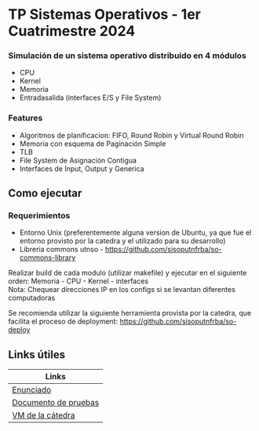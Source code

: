 # TP Sistemas Operativos - 1er Cuatrimestre 2024

### Simulación de un sistema operativo distribuido en 4 módulos
- CPU
- Kernel
- Memoria
- Entradasalida (interfaces E/S y File System)

### Features
- Algoritmos de planificacion: FIFO, Round Robin y Virtual Round Robin
- Memoria con esquema de Paginación Simple
- TLB
- File System de Asignación Contigua
- Interfaces de Input, Output y Generica

## Como ejecutar

### Requerimientos
- Entorno Unix (preferentemente alguna version de Ubuntu, ya que fue el entorno provisto por la catedra y el utilizado para su desarrollo)
- Libreria commons utnso - https://github.com/sisoputnfrba/so-commons-library

Realizar build de cada modulo (utilizar makefile) y ejecutar en el siguiente orden: Memoria - CPU - Kernel - interfaces </br>
Nota: Chequear direcciones IP en los configs si se levantan diferentes computadoras

Se recomienda utilizar la siguiente herramienta provista por la catedra, que facilita el proceso de deployment: https://github.com/sisoputnfrba/so-deploy

## Links útiles

| Links |
|-------------------|
| [Enunciado](https://docs.google.com/document/d/1-AqFTroovEMcA1BfC2rriB5jsLE6SUa4mbcAox1rPec/edit?usp=sharing) |
| [Documento de pruebas](https://docs.google.com/document/d/1XsBsJynoN5A9PTsTEaZsj0q3zsEtcnLgdAHOQ4f_4-g/edit)  |
| [VM de la cátedra](https://docs.utnso.com.ar/recursos/vms) |
